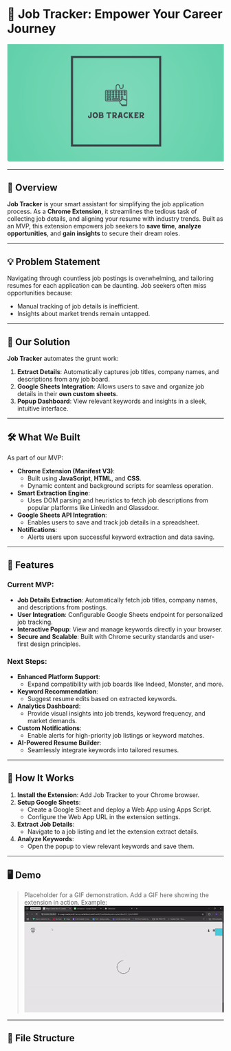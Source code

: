 # 🚀 Job Tracker: Empower Your Career Journey
![Job Tracker Demo](images/job.png)

---

## 📝 Overview
**Job Tracker** is your smart assistant for simplifying the job application process. As a **Chrome Extension**, it streamlines the tedious task of collecting job details, and aligning your resume with industry trends. Built as an MVP, this extension empowers job seekers to **save time**, **analyze opportunities**, and **gain insights** to secure their dream roles.

---

## 💡 Problem Statement
Navigating through countless job postings is overwhelming, and tailoring resumes for each application can be daunting. Job seekers often miss opportunities because:
- Manual tracking of job details is inefficient.
- Insights about market trends remain untapped.

---

## 🎯 Our Solution
**Job Tracker** automates the grunt work:
1. **Extract Details**: Automatically captures job titles, company names, and descriptions from any job board.
2. **Google Sheets Integration**: Allows users to save and organize job details in their **own custom sheets**.
3. **Popup Dashboard**: View relevant keywords and insights in a sleek, intuitive interface.

---

## 🛠️ What We Built
As part of our MVP:
- **Chrome Extension (Manifest V3)**:
  - Built using **JavaScript**, **HTML**, and **CSS**.
  - Dynamic content and background scripts for seamless operation.
- **Smart Extraction Engine**:
  - Uses DOM parsing and heuristics to fetch job descriptions from popular platforms like LinkedIn and Glassdoor.
- **Google Sheets API Integration**:
  - Enables users to save and track job details in a spreadsheet.
- **Notifications**:
  - Alerts users upon successful keyword extraction and data saving.

---

## 🌟 Features
### Current MVP:
- **Job Details Extraction**: Automatically fetch job titles, company names, and descriptions from postings.
- **User Integration**: Configurable Google Sheets endpoint for personalized job tracking.
- **Interactive Popup**: View and manage keywords directly in your browser.
- **Secure and Scalable**: Built with Chrome security standards and user-first design principles.

### Next Steps:
- **Enhanced Platform Support**:
  - Expand compatibility with job boards like Indeed, Monster, and more.
- **Keyword Recommendation**:
  - Suggest resume edits based on extracted keywords.
- **Analytics Dashboard**:
  - Provide visual insights into job trends, keyword frequency, and market demands.
- **Custom Notifications**:
  - Enable alerts for high-priority job listings or keyword matches.
- **AI-Powered Resume Builder**:
  - Seamlessly integrate keywords into tailored resumes.

---

## 🚀 How It Works
1. **Install the Extension**: Add Job Tracker to your Chrome browser.
2. **Setup Google Sheets**:
   - Create a Google Sheet and deploy a Web App using Apps Script.
   - Configure the Web App URL in the extension settings.
3. **Extract Job Details**:
   - Navigate to a job listing and let the extension extract details.
4. **Analyze Keywords**:
   - Open the popup to view relevant keywords and save them.

---

## 🖥️ Demo
> Placeholder for a GIF demonstration. Add a GIF here showing the extension in action.
> Example:
> ![Job Tracker Demo](job-project.gif)

---

## 📂 File Structure
